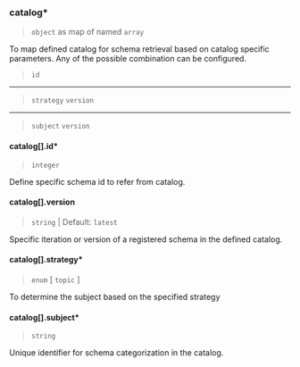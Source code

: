 ### catalog\*

> `object` as map of named `array`

To map defined catalog for schema retrieval based on catalog specific parameters. Any of the possible combination can be configured.

> `id`
-----
> `strategy`
> `version`
-----
> `subject`
> `version`

#### catalog[].id\*

> `integer`

Define specific schema id to refer from catalog.

#### catalog[].version

> `string` | Default: `latest`

Specific iteration or version of a registered schema in the defined catalog.

#### catalog[].strategy\*

> `enum` [ `topic` ]

To determine the subject based on the specified strategy

#### catalog[].subject\*

> `string`

Unique identifier for schema categorization in the catalog.
